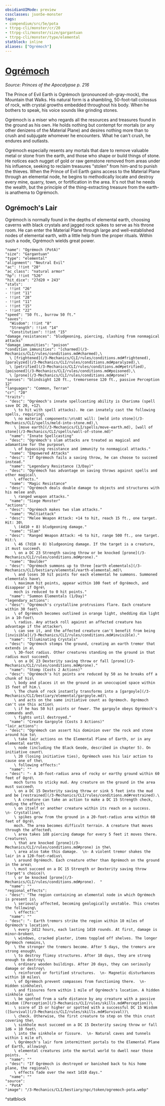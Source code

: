 ```yaml
---
obsidianUIMode: preview
cssclasses: json5e-monster
tags:
- compendium/src/5e/pota
- ttrpg-cli/monster/cr/20
- ttrpg-cli/monster/size/gargantuan
- ttrpg-cli/monster/type/elemental
statblock: inline
aliases: ["Ogrémoch"]
---
```

# [Ogrémoch](3-Mechanics\CLI\bestiary\npc/ogremoch-pota.md)
*Source: Princes of the Apocalypse p. 216*  

The Prince of Evil Earth is Ogrémoch (pronounced oh-gray-mock), the Mountain that Walks. His natural form is a shambling, 50-foot-tall colossus of rock, with crystal growths embedded throughout his body. When he bothers to speak, his voice sounds like grinding stones.

Ogrémoch is a miser who regards all the resources and treasures found in the ground as his own. He holds nothing but contempt for mortals (or any other denizens of the Material Plane) and desires nothing more than to crush and subjugate whomever he encounters. What he can't crush, he endures and outlasts.

Ogrémoch especially resents any mortals that dare to remove valuable metal or stone from the earth, and those who shape or build things of stone. He notices each nugget of gold or raw gemstone removed from areas under his influence, seeking to reclaim treasures "stolen" from him-and to punish the thieves. When the Prince of Evil Earth gains access to the Material Plane through an elemental node, he begins to methodically locate and destroy every mine, quarry, town, or fortification in the area. It's not that he needs the wealth, but the principle of the thing-extracting treasure from the earth-is anathema to Ogrémoch.

## Ogrémoch's Lair

Ogrémoch is normally found in the depths of elemental earth, choosing caverns with black crystals and jagged rock spikes to serve as his throne room. He can enter the Material Plane through large and well-established nodes of elemental earth, with a little help from the proper rituals. Within such a node, Ogrémoch wields great power.

```statblock
"name": "Ogrémoch (PotA)"
"size": "Gargantuan"
"type": "elemental"
"alignment": "Neutral Evil"
"ac": !!int "20"
"ac_class": "natural armor"
"hp": !!int "526"
"hit_dice": "27d20 + 243"
"stats":
- !!int "26"
- !!int "11"
- !!int "28"
- !!int "11"
- !!int "15"
- !!int "22"
"speed": "50 ft., burrow 50 ft."
"saves":
  "Wisdom": !!int "8"
  "Strength": !!int "14"
  "Constitution": !!int "15"
"damage_resistances": "bludgeoning, piercing, slashing from nonmagical attacks"
"damage_immunities": "poison"
"condition_immunities": "[charmed](/3-Mechanics/CLI/rules/conditions.md#charmed),\
  \ [frightened](/3-Mechanics/CLI/rules/conditions.md#frightened), [paralyzed](/3-Mechanics/CLI/rules/conditions.md#paralyzed),\
  \ [petrified](/3-Mechanics/CLI/rules/conditions.md#petrified), [poisoned](/3-Mechanics/CLI/rules/conditions.md#poisoned),\
  \ [prone](/3-Mechanics/CLI/rules/conditions.md#prone)"
"senses": "blindsight 120 ft., tremorsense 120 ft., passive Perception 12"
"languages": "Common, Terran"
"cr": "20"
"traits":
- "desc": "Ogrémoch's innate spellcasting ability is Charisma (spell save DC 20, +12\
    \ to hit with spell attacks). He can innately cast the following spells, requiring\
    \ no material components:\n\nAt will: [meld into stone](/3-Mechanics/CLI/spells/meld-into-stone.md),\
    \ [move earth](/3-Mechanics/CLI/spells/move-earth.md), [wall of stone](/3-Mechanics/CLI/spells/wall-of-stone.md)"
  "name": "Innate Spellcasting"
- "desc": "Ogrémoch's slam attacks are treated as magical and adamantine for the purpose\
    \ of bypassing resistance and immunity to nonmagical attacks."
  "name": "Empowered Attacks"
- "desc": "If Ogrémoch fails a saving throw, he can choose to succeed instead."
  "name": "Legendary Resistance (3/Day)"
- "desc": "Ogrémoch has advantage on saving throws against spells and other magical\
    \ effects."
  "name": "Magic Resistance"
- "desc": "Ogrémoch deals double damage to objects and structures with his melee and\
    \ ranged weapon attacks."
  "name": "Siege Monster"
"actions":
- "desc": "Ogrémoch makes two slam attacks."
  "name": "Multiattack"
- "desc": "Melee Weapon Attack: +14 to hit, reach 15 ft., one target. Hit: 30\
    \ (4d10 + 8) bludgeoning damage."
  "name": "Slam"
- "desc": "Ranged Weapon Attack: +6 to hit, range 500 ft., one target. Hit:\
    \ 46 (7d10 + 8) bludgeoning damage. If the target is a creature, it must succeed\
    \ on a DC 23 Strength saving throw or be knocked [prone](/3-Mechanics/CLI/rules/conditions.md#prone)."
  "name": "Boulder"
- "desc": "Ogrémoch summons up to three [earth elementals](/3-Mechanics/CLI/bestiary/elemental/earth-elemental.md)\
    \ and loses 30 hit points for each elemental he summons. Summoned elementals have\
    \ maximum hit points, appear within 100 feet of Ogrémoch, and disappear if Ogré\
    moch is reduced to 0 hit points."
  "name": "Summon Elementals (1/Day)"
"legendary_actions":
- "desc": "Ogrémoch's crystalline protrusions flare. Each creature within 30 feet\
    \ of Ogrémoch becomes outlined in orange light, shedding dim light in a 10-foot\
    \ radius. Any attack roll against an affected creature has advantage if the attacker\
    \ can see it, and the affected creature can't benefit from being [invisible](/3-Mechanics/CLI/rules/conditions.md#invisible)."
  "name": "Illuminating Crystals"
- "desc": "Ogrémoch stomps the ground, creating an earth tremor that extends in a\
    \ 30-foot radius. Other creatures standing on the ground in that radius must succeed\
    \ on a DC 23 Dexterity saving throw or fall [prone](/3-Mechanics/CLI/rules/conditions.md#prone)."
  "name": "Stomp (Costs 2 Actions)"
- "desc": "Ogrémoch's hit points are reduced by 50 as he breaks off a chunk of his\
    \ body and places it on the ground in an unoccupied space within 15 feet of him.\
    \ The chunk of rock instantly transforms into a [gargoyle](/3-Mechanics/CLI/bestiary/elemental/gargoyle.md)\
    \ and acts on the same initiative count as Ogrémoch. Ogrémoch can't use this action\
    \ if he has 50 hit points or fewer. The gargoyle obeys Ogrémoch's commands and\
    \ fights until destroyed."
  "name": "Create Gargoyle (Costs 3 Actions)"
"lair_actions":
- "desc": "Ogrémoch can assert his dominion over the rock and stone around him to\
    \ take lair actions on the Elemental Plane of Earth, or in any elemental earth\
    \ node (including the Black Geode, described in chapter 5). On initiative count\
    \ 20 (losing initiative ties), Ogrémoch uses his lair action to cause one of the\
    \ following effects:"
  "name": ""
- "desc": "- A 10-foot-radius area of rocky or earthy ground within 60 feet of Ogré\
    moch turns to sticky mud. Any creature on the ground in the area must succeed\
    \ on a DC 15 Dexterity saving throw or sink 5 feet into the mud and be [restrained](/3-Mechanics/CLI/rules/conditions.md#restrained).\
    \ A creature can take an action to make a DC 15 Strength check, ending the effect\
    \ on itself or another creature within its reach on a success.  \n- Crystalline\
    \ spikes grow from the ground in a 20-foot-radius area within 60 feet of Ogré\
    moch. The area becomes difficult terrain. A creature that moves through the affected\
    \ area takes 1d8 piercing damage for every 5 feet it moves there. Creatures\
    \ that are knocked [prone](/3-Mechanics/CLI/rules/conditions.md#prone) in the\
    \ area also take this damage.  \n- A violent tremor shakes the lair in a 120-foot-radius\
    \ around Ogrémoch. Each creature other than Ogrémoch on the ground in the area\
    \ must succeed on a DC 15 Strength or Dexterity saving throw (target's choice)\
    \ or be knocked [prone](/3-Mechanics/CLI/rules/conditions.md#prone).  "
  "name": ""
"regional_effects":
- "desc": "The region containing an elemental node in which Ogrémoch is present is\
    \ seriously affected, becoming geologically unstable. This creates the following\
    \ effects:"
  "name": ""
- "desc": "- Earth tremors strike the region within 10 miles of Ogrémoch's location\
    \ every 2d12 hours, each lasting 1d10 rounds. At first, damage is minor—broken\
    \ windows, cracked plaster, items toppled off shelves. The longer Ogrémoch remains,\
    \ the stronger the tremors become. After 5 days, the tremors are strong enough\
    \ to destroy flimsy structures. After 10 days, they are strong enough to destroy\
    \ ordinary wooden buildings. After 20 days, they can seriously damage or destroy\
    \ reinforced or fortified structures.  \n- Magnetic disturbances within 10 miles\
    \ of Ogrémoch prevent compasses from functioning there.  \n- Hidden sinkholes\
    \ and fissures form within 1 mile of Ogrémoch's location. A hidden sinkhole can\
    \ be spotted from a safe distance by any creature with a passive Wisdom ([Perception](/3-Mechanics/CLI/rules/skills.md#Perception))\
    \ score of 15 or higher or spotted with a successful DC 15 Wisdom ([Survival](/3-Mechanics/CLI/rules/skills.md#Survival))\
    \ check. Otherwise, the first creature to step on the thin crust covering the\
    \ sinkhole must succeed on a DC 15 Dexterity saving throw or fall 1d6 × 10 feet\
    \ into the sinkhole or fissure.  \n- Natural caves and tunnels within 1 mile of\
    \ Ogrémoch's lair form intermittent portals to the Elemental Plane of Earth, allowing\
    \ elemental creatures into the mortal world to dwell near those points.  "
  "name": ""
- "desc": "If Ogrémoch is destroyed or banished back to his home plane, the regional\
    \ effects fade over the next 1d10 days."
  "name": ""
"source":
- "PotA"
"image": "/3-Mechanics/CLI/bestiary/npc/token/ogremoch-pota.webp"
```
^statblock
